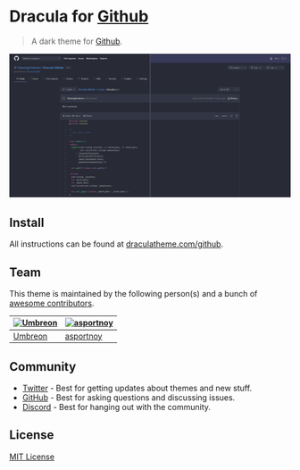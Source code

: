 # Dracula for [Github](https://github.com)

> A dark theme for [Github](https://github.com).

![Screenshot](./screenshot.png)

## Install

All instructions can be found at [draculatheme.com/github](https://draculatheme.com/github).

## Team

This theme is maintained by the following person(s) and a bunch of
[awesome contributors](https://github.com/dracula/github/graphs/contributors).

| [![Umbreon](https://github.com/GlowingUmbreon.png?size=100)](https://github.com/GlowingUmbreon) | [![asportnoy](https://github.com/asportnoy.png?size=100)](https://asportnoy.com/GlowingUmbreon) |
| ----------------------------------------------------------------------------------------------- | ----------------------------------------------------------------------------------------------- |
| [Umbreon](https://github.com/GlowingUmbreon)                                                    | [asportnoy](https://github.com/asportnoy)                                                       |

## Community

-   [Twitter](https://twitter.com/draculatheme) - Best for getting updates about themes and new
    stuff.
-   [GitHub](https://github.com/dracula/dracula-theme/discussions) - Best for asking questions and
    discussing issues.
-   [Discord](https://draculatheme.com/discord-invite) - Best for hanging out with the community.

## License

[MIT License](./LICENSE)
